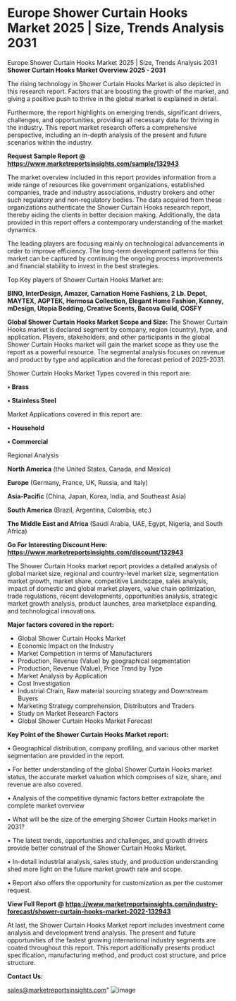 # Europe Shower Curtain Hooks Market 2025 | Size, Trends Analysis 2031
Europe Shower Curtain Hooks Market 2025 | Size, Trends Analysis 2031
<Strong> Shower Curtain Hooks Market Overview 2025 - 2031</strong>

The rising technology in Shower Curtain Hooks Market is also depicted in this research report. Factors that are boosting the growth of the market, and giving a positive push to thrive in the global market is explained in detail.

Furthermore, the report highlights on emerging trends, significant drivers, challenges, and opportunities, providing all necessary data for thriving in the industry. This report market research offers a comprehensive perspective, including an in-depth analysis of the present and future scenarios within the industry.

<strong>Request Sample Report @ <a href=https://www.marketreportsinsights.com/sample/132943>https://www.marketreportsinsights.com/sample/132943</a></strong>

The market overview included in this report provides information from a wide range of resources like government organizations, established companies, trade and industry associations, industry brokers and other such regulatory and non-regulatory bodies. The data acquired from these organizations authenticate the Shower Curtain Hooks research report, thereby aiding the clients in better decision making. Additionally, the data provided in this report offers a contemporary understanding of the market dynamics.

The leading players are focusing mainly on technological advancements in order to improve efficiency. The long-term development patterns for this market can be captured by continuing the ongoing process improvements and financial stability to invest in the best strategies.

Top Key players of Shower Curtain Hooks Market are:

<strong>BINO, InterDesign, Amazer, Carnation Home Fashions, 2 Lb. Depot, MAYTEX, AGPTEK, Hermosa Collection, Elegant Home Fashion, Kenney, mDesign, Utopia Bedding, Creative Scents, Bacova Guild, COSFY</strong>

<strong><b>Global Shower Curtain Hooks Market Scope and Size:</b></strong>
The Shower Curtain Hooks market is declared segment by company, region (country), type, and application. Players, stakeholders, and other participants in the global Shower Curtain Hooks market will gain the market scope as they use the report as a powerful resource. The segmental analysis focuses on revenue and product by type and application and the forecast period of 2025-2031.

Shower Curtain Hooks Market Types covered in this report are:

<strong>• Brass

• Stainless Steel</strong>

Market Applications covered in this report are:

<strong>• Household

• Commercial</strong> 

Regional Analysis

<strong>North America</strong> (the United States, Canada, and Mexico)

<strong>Europe</strong> (Germany, France, UK, Russia, and Italy)

<strong>Asia-Pacific</strong> (China, Japan, Korea, India, and Southeast Asia)

<strong>South America</strong> (Brazil, Argentina, Colombia, etc.)

<strong>The Middle East and Africa</strong> (Saudi Arabia, UAE, Egypt, Nigeria, and South Africa)

<strong>Go For Interesting Discount Here: <a href=https://www.marketreportsinsights.com/discount/132943>https://www.marketreportsinsights.com/discount/132943</a></strong>

The Shower Curtain Hooks market report provides a detailed analysis of global market size, regional and country-level market size, segmentation market growth, market share, competitive Landscape, sales analysis, impact of domestic and global market players, value chain optimization, trade regulations, recent developments, opportunities analysis, strategic market growth analysis, product launches, area marketplace expanding, and technological innovations.

<strong><b>Major factors covered in the report:</b></strong>
<ul>
  <li>Global Shower Curtain Hooks Market </li>
  <li>Economic Impact on the Industry</li>
  <li>Market Competition in terms of Manufacturers</li>
  <li>Production, Revenue (Value) by geographical segmentation</li>
  <li>Production, Revenue (Value), Price Trend by Type</li>
  <li>Market Analysis by Application</li>
  <li>Cost Investigation</li>
  <li>Industrial Chain, Raw material sourcing strategy and Downstream Buyers</li>
  <li>Marketing Strategy comprehension, Distributors and Traders</li>
  <li>Study on Market Research Factors</li>
  <li>Global Shower Curtain Hooks Market Forecast</li>
</ul>

<strong><b>Key Point of the Shower Curtain Hooks Market report:</b></strong>

• Geographical distribution, company profiling, and various other market segmentation are provided in the report.

• For better understanding of the global Shower Curtain Hooks market status, the accurate market valuation which comprises of size, share, and revenue are also covered.

• Analysis of the competitive dynamic factors better extrapolate the complete market overview

• What will be the size of the emerging Shower Curtain Hooks market in 2031?

• The latest trends, opportunities and challenges, and growth drivers provide better construal of the Shower Curtain Hooks Market.

• In-detail industrial analysis, sales study, and production understanding shed more light on the future market growth rate and scope.

• Report also offers the opportunity for customization as per the customer request.

<strong><b>View Full Report @ <a href=https://www.marketreportsinsights.com/industry-forecast/shower-curtain-hooks-market-2022-132943>https://www.marketreportsinsights.com/industry-forecast/shower-curtain-hooks-market-2022-132943</a></b></strong>


At last, the Shower Curtain Hooks Market report includes investment come analysis and development trend analysis. The present and future opportunities of the fastest growing international industry segments are coated throughout this report. This report additionally presents product specification, manufacturing method, and product cost structure, and price structure.

<strong>Contact Us:</strong>

sales@marketreportsinsights.com"
![image](https://github.com/user-attachments/assets/440530fc-1a27-44be-a48f-48224d58156c)
